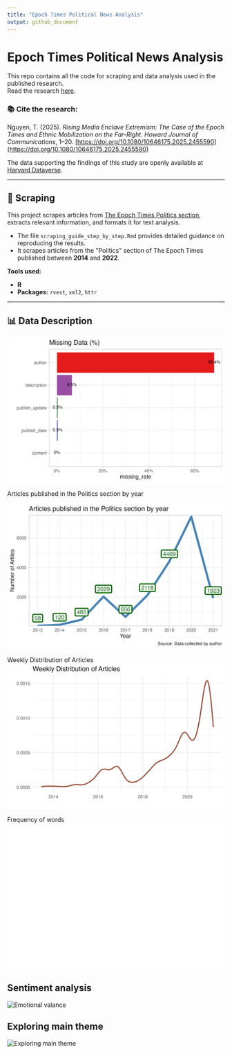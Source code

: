 ```yaml
---
title: "Epoch Times Political News Analysis"
output: github_document
---
```


# Epoch Times Political News Analysis

This repo contains all the code for scraping and data analysis used in the published research.  
Read the research [here](https://www.tandfonline.com/doi/abs/10.1080/10646175.2025.2455590).

### 📚 **Cite the research:**  
Nguyen, T. (2025). *Rising Media Enclave Extremism: The Case of the Epoch Times and Ethnic Mobilization on the Far-Right*. *Howard Journal of Communications*, 1–20. [https://doi.org/10.1080/10646175.2025.2455590](https://doi.org/10.1080/10646175.2025.2455590)

The data supporting the findings of this study are openly available at [Harvard Dataverse](https://doi.org/10.7910/DVN/C25J3R).

---

## 📰 **Scraping**

This project scrapes articles from [The Epoch Times Politics section](https://www.theepochtimes.com/c-us-politics), extracts relevant information, and formats it for text analysis.

- The file `scraping_guide_step_by_step.Rmd` provides detailed guidance on reproducing the results.  
- It scrapes articles from the "Politics" section of The Epoch Times published between **2014** and **2022**.

**Tools used:**  
- **R**  
- **Packages:** `rvest`, `xml2`, `httr`

---

## 📊 **Data Description**

![Missing data](output/missing_data.png)

Articles published in the Politics section by year

![Articles published in the Politics section by year](output/num_article.png)

Weekly Distribution of Articles
![Weekly Distribution of Articles](output/weekly.png)

Frequency of words
![Frequency of words](output/mainword.png)

## Sentiment analysis

![Emotional valance](sentiment.png)

## Exploring main theme

![Exploring main theme](mainword.png)
